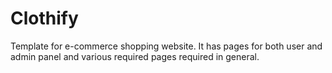 # Clothify
Template for e-commerce shopping website. It has pages for both user and admin panel and various required pages required in general.
